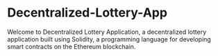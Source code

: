 # Decentralized-Lottery-App
Welcome to Decentralized Lottery Application, a decentralized lottery application built using Solidity, a programming language for developing smart contracts on the Ethereum blockchain.
